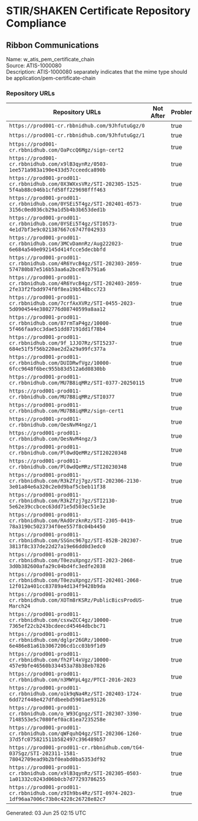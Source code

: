# STIR/SHAKEN Certificate Repository Compliance

## Ribbon Communications

Name: w_atis_pem_certificate_chain\
Source: ATIS-1000080\
Description: ATIS-1000080 separately indicates that the mime type should be application/pem-certificate-chain
### Repository URLs

| Repository URLs | Not After |  Problems | Link |
|-----------------|-----------|-----------|------|
| `https://prod001-cr.rbbnidhub.com/9JhfutuGgz/0` |  | true | [view](../../REPOS/27b464cdce2cc3805e9aca49ff6c4e4729bee14d/README.md) |
| `https://prod001-cr.rbbnidhub.com/9JhfutuGgz/1` |  | true | [view](../../REPOS/30f9fc5c8062d0a7769d3a4d2b95e109e04c938e/README.md) |
| `https://prod001-cr.rbbnidhub.com/OaPccQ6Mgz/sign-cert2` |  | true | [view](../../REPOS/5a69211b12707a2e111ba37b2e29287a90e6bf6a/README.md) |
| `https://prod001-cr.rbbnidhub.com/x9lB3qynRz/0503-1ee571a983a190e433d57cceedca890b` |  | true | [view](../../REPOS/2aab03362f093963059192ef05d9c94e6b69c637/README.md) |
| `https://prod001-prod011-cr.rbbnidhub.com/0X3WXxsVRz/STI-202305-1525-5f4ab88c046b1cfd58ff229698fff463` |  | true | [view](../../REPOS/2600a76149ae2352efa5c7490638ca7cf3dcd2b4/README.md) |
| `https://prod001-prod011-cr.rbbnidhub.com/0YSEi5T4gz/STI-202401-0573-3156c0ed036cb29a1d5b4b3b653ded1b` |  | true | [view](../../REPOS/e3c118b745f0286527e82ead68742f625dc187b0/README.md) |
| `https://prod001-prod011-cr.rbbnidhub.com/0YSEi5T4gz/STI0573-4e1d7bf3e9c021387667c6747f042933` |  | true | [view](../../REPOS/0c876c152a0656cb241caead25298647927201cb/README.md) |
| `https://prod001-prod011-cr.rbbnidhub.com/3MCvDamnRz/Aug222023-6e684a540e092145d414fcce5decbbfd` |  | true | [view](../../REPOS/ee2c359d1ddf94c1124760cd8b60b9ec829298bc/README.md) |
| `https://prod001-prod011-cr.rbbnidhub.com/4R6YvcB4gz/STI-202303-2059-574780b87e516b53aa6a2bce87b791a6` |  | true | [view](../../REPOS/44f325d32ac70fa97d06a8cb85406e2e0fdc1832/README.md) |
| `https://prod001-prod011-cr.rbbnidhub.com/4R6YvcB4gz/STI-202403-2059-2fe33f2fbdd974f0f8ea19b548bcc723` |  | true | [view](../../REPOS/fe1c0b5e99dd39dd9079526a7526abc4011d05e7/README.md) |
| `https://prod001-prod011-cr.rbbnidhub.com/7crfAxXVRz/STI-0455-2023-5d0904544e3802776d08740599a8aa12` |  | true | [view](../../REPOS/aac7cb0b01d875c73c2d7b1feefc7a171cd04782/README.md) |
| `https://prod001-prod011-cr.rbbnidhub.com/87rmTaP4gz/10000-5f466faa9cc3dae51dd87191dd1f78b4` |  | true | [view](../../REPOS/2df7df77a2a3483ddd9a3444c3e278b8aa7e0f6e/README.md) |
| `https://prod001-prod011-cr.rbbnidhub.com/9f_1JJO7Rz/STI5237-684e51f5f56b220ae2d2a29a99fc377a` |  | true | [view](../../REPOS/e1528dc76154e60e4a1591875133a6bf4e81817e/README.md) |
| `https://prod001-prod011-cr.rbbnidhub.com/DUIDRwfVgz/10000-6fcc9648f6bec955b83d512a6d0830bb` |  | true | [view](../../REPOS/f54d8ac5880dfa584c0be5b953b8f891675748de/README.md) |
| `https://prod001-prod011-cr.rbbnidhub.com/MU7B8iqMRz/STI-0377-20250115` |  | true | [view](../../REPOS/13d20d38782c5f1f6ec4fee134c2377d4878fe02/README.md) |
| `https://prod001-prod011-cr.rbbnidhub.com/MU7B8iqMRz/STI0377` |  | true | [view](../../REPOS/45b7b184396b766d5e533f0066d46caf7f0857e2/README.md) |
| `https://prod001-prod011-cr.rbbnidhub.com/MU7B8iqMRz/sign-cert1` |  | true | [view](../../REPOS/76d6249544f1293b06e34139943a113b825fc93d/README.md) |
| `https://prod001-prod011-cr.rbbnidhub.com/OesNvM4ngz/1` |  | true | [view](../../REPOS/cbeb7637140bcf88acc5442aee4344eb8998260b/README.md) |
| `https://prod001-prod011-cr.rbbnidhub.com/OesNvM4ngz/3` |  | true | [view](../../REPOS/38a3ce0f32b33fa46d6b96417e492c2492e50978/README.md) |
| `https://prod001-prod011-cr.rbbnidhub.com/Pl0wdQeMRz/STI20220348` |  | true | [view](../../REPOS/3136c2c052a150347feb0d8667f04f94c9057339/README.md) |
| `https://prod001-prod011-cr.rbbnidhub.com/Pl0wdQeMRz/STI20230348` |  | true | [view](../../REPOS/37f41ec9de8b46898a4533a249d86486ababdd57/README.md) |
| `https://prod001-prod011-cr.rbbnidhub.com/R3kZfzj7gz/STI-202306-2130-3e01a84e6a320c2e0d9baf5cbeb11f38` |  | true | [view](../../REPOS/27d57f28c076ad1184944b05733e072da1f0685a/README.md) |
| `https://prod001-prod011-cr.rbbnidhub.com/R3kZfzj7gz/STI2130-5e62e39ccbcec63dd71e5d503ec51e3e` |  | true | [view](../../REPOS/966b0ae2c3f2e45c3b7dfbba54e82114607c18f6/README.md) |
| `https://prod001-prod011-cr.rbbnidhub.com/RAdOrzknRz/STI-2305-0419-78a3190c5023734f0ee557f8c04b4450` |  | true | [view](../../REPOS/47e8581e64bed96003c2b86e71e053fab4ccd61f/README.md) |
| `https://prod001-prod011-cr.rbbnidhub.com/SSGnc967gz/STI-852B-202307-3813f8c337de22d27a19e66dd0d3edc0` |  | true | [view](../../REPOS/43d8702b2093ed7633f913df232ba1bbb8963166/README.md) |
| `https://prod001-prod011-cr.rbbnidhub.com/T0ezuXpngz/STI-2023-2068-3d0b382600afa29c04bd4fc3edfe2038` |  | true | [view](../../REPOS/c06532481b122c5478e3fe340a42dba575d1588b/README.md) |
| `https://prod001-prod011-cr.rbbnidhub.com/T0ezuXpngz/STI-202401-2068-12f012a401cc83789a4d134f9428b9da` |  | true | [view](../../REPOS/968f846b9392c3f31a437229b9700328f98a26bb/README.md) |
| `https://prod001-prod011-cr.rbbnidhub.com/XOTm8rKSRz/PublicBicsProdUS-March24` |  | true | [view](../../REPOS/9cbe6a15ce64325d78015979f0d6e93944c2c460/README.md) |
| `https://prod001-prod011-cr.rbbnidhub.com/csxwZCC4gz/10000-7365ef22cb243bcdeecd45464dbcbc71` |  | true | [view](../../REPOS/ddd3a46476882ea047564e303233c2f3473d2b6c/README.md) |
| `https://prod001-prod011-cr.rbbnidhub.com/dglpr26GRz/10000-6e486e81a61b3067206cd1cc03b9f1d9` |  | true | [view](../../REPOS/8d89736b49ad2a6fac856f24e088d047eb942bc1/README.md) |
| `https://prod001-prod011-cr.rbbnidhub.com/fh2Fl4xVgz/10000-457e9bfe46560b334453a78b38eb7826` |  | true | [view](../../REPOS/27ff13915a7319ffcb9d24d3c6760c32d196b42a/README.md) |
| `https://prod001-prod011-cr.rbbnidhub.com/n3MWYpL4gz/PTCI-2016-2023` |  | true | [view](../../REPOS/7fbdf9fc15570f47f412ca5317b9916bc66b8cac/README.md) |
| `https://prod001-prod011-cr.rbbnidhub.com/o1k9qNa4Rz/STI-202403-1724-6dd72f448e427dfdbeebd5901ae93126` |  | true | [view](../../REPOS/455159c639c0cec4b1b107310e8c4f8367c90b18/README.md) |
| `https://prod001-prod011-cr.rbbnidhub.com/o_W93Cgngz/STI-202307-3390-7148553e5c7080fef0ac81ea7235258e` |  | true | [view](../../REPOS/ab455dd839d836e8e98bf156120bd4587e8e8aa9/README.md) |
| `https://prod001-prod011-cr.rbbnidhub.com/qWFquhQ4gz/STI-202306-1260-37d5fc075821511b582497c396489b57` |  | true | [view](../../REPOS/19d13d51fc3b0a6e28ff9c0cd000cbbd2b9716a6/README.md) |
| `https://prod001-prod011-cr.rbbnidhub.com/tG4-037Sgz/STI-202311-1581-78042709ead9b2bf0eabd0ba5353df92` |  | true | [view](../../REPOS/9ee29f350a1ddc3c9c2baadee761f3ce5349f59a/README.md) |
| `https://prod001-prod011-cr.rbbnidhub.com/x9lB3qynRz/STI-202305-0503-1a01332c0243d06b0cb7d77293786255` |  | true | [view](../../REPOS/f47ece4d6c4cbe6164782a3d6780c146251c82d4/README.md) |
| `https://prod001-prod011-cr.rbbnidhub.com/z9Ih9bs4Rz/STI-0974-2023-1df96aa7006c73b0c4228c26728e82c7` |  | true | [view](../../REPOS/b8c7f90be9bf0a1990f109511d416ed637179afc/README.md) |


Generated: 03 Jun 25 02:15 UTC